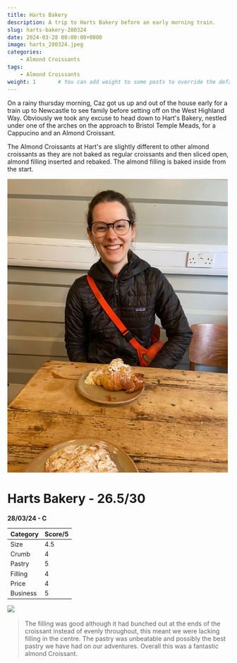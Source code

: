 ```yaml
---
title: Harts Bakery
description: A trip to Harts Bakery before an early morning train.
slug: harts-bakery-280324
date: 2024-03-28 00:00:00+0000
image: harts_280324.jpeg
categories:
    - Almond Croissants
tags:
    - Almond Croissants
weight: 1       # You can add weight to some posts to override the default sorting (date descending)
---
```


On a rainy thursday morning, Caz got us up and out of the house early for a train up to Newcastle to see family before setting off on the West Highland Way. Obviously we took any excuse to head down to Hart's Bakery, nestled under one of the arches on the approach to Bristol Temple Meads, for a Cappucino and an Almond Croissant.

The Almond Croissants at Hart's are slightly different to other almond croissants as they are not baked as regular croissants and then sliced open, almond filling inserted and rebaked. The almond filling is baked inside from the start.

<img src="harts_280324.jpeg" width="500" class="center">

# Harts Bakery - 26.5/30
**28/03/24 - C**

Category | Score/5
--------|------
Size | 4.5
Crumb | 4
Pastry | 5
Filling | 4
Price | 4
Business | 5

[![](/uploads/youtube/Kh1c_N2VZPc.jpg)](https://www.youtube.com/watch?v=Kh1c_N2VZPc)

> The filling was good although it had bunched out at the ends of the croissant instead of evenly throughout, this meant we were lacking filling in the centre. The pastry was unbeatable and possibly the best pastry we have had on our adventures. Overall this was a fantastic almond Croissant.